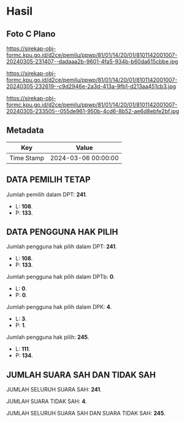 # Hasil

## Foto C Plano

https://sirekap-obj-formc.kpu.go.id/d2ce/pemilu/ppwp/81/01/14/20/01/8101142001007-20240305-231407--dadaaa2b-9601-4fa5-934b-b60da615cbbe.jpg

https://sirekap-obj-formc.kpu.go.id/d2ce/pemilu/ppwp/81/01/14/20/01/8101142001007-20240305-232619--c9d2946e-2a3d-413a-9fb1-d213aa451cb3.jpg

https://sirekap-obj-formc.kpu.go.id/d2ce/pemilu/ppwp/81/01/14/20/01/8101142001007-20240305-233505--055de961-950b-4cd6-8b52-ae6d8ebfe2bf.jpg


## Metadata

| Key        | Value               |
| ---------- | ------------------- |
| Time Stamp | 2024-03-06 00:00:00 |


## DATA PEMILIH TETAP

Jumlah pemilih dalam DPT: **241**.
 * L: **108**.
 * P: **133**.

## DATA PENGGUNA HAK PILIH

Jumlah pengguna hak pilih dalam DPT: **241**.
 * L: **108**.
 * P: **133**.

Jumlah pengguna hak pilih dalam DPTb: **0**.
 * L: **0**.
 * P: **0**.

Jumlah pengguna hak pilih dalam DPK: **4**.
 * L: **3**.
 * P: **1**.

Jumlah pengguna hak pilih: **245**.
 * L: **111**.
 * P: **134**.

## JUMLAH SUARA SAH DAN TIDAK SAH

JUMLAH SELURUH SUARA SAH: **241**.

JUMLAH SUARA TIDAK SAH: **4**.

JUMLAH SELURUH SUARA SAH DAN SUARA TIDAK SAH: **245**.


